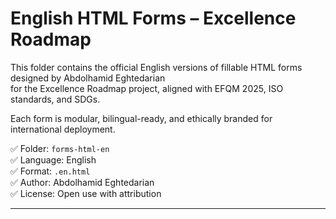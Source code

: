 # English HTML Forms – Excellence Roadmap

This folder contains the official English versions of fillable HTML forms designed by Abdolhamid Eghtedarian  
for the Excellence Roadmap project, aligned with EFQM 2025, ISO standards, and SDGs.

Each form is modular, bilingual-ready, and ethically branded for international deployment.

✅ Folder: `forms-html-en`  
✅ Language: English  
✅ Format: `.en.html`  
✅ Author: Abdolhamid Eghtedarian  
✅ License: Open use with attribution

---
